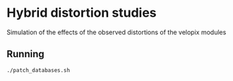 # Hybrid distortion studies
Simulation of the effects of the observed distortions of the velopix modules

## Running
```bash
./patch_databases.sh
```
